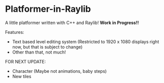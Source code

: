 # Platformer-in-Raylib
A little platformer written with C++ and Raylib!
**Work in Progress!!**

Features:

- Text based level editing system (Restricted to 1920 x 1080 displays right now, but that is subject to change)
- Other than that, not much!

FOR NEXT UPDATE:

- Character (Maybe not animations, baby steps)
- New tiles

